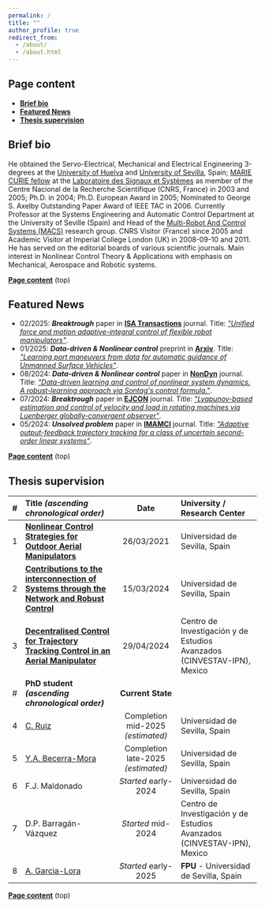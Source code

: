 ```yaml
---
permalink: /
title: ""
author_profile: true
redirect_from: 
  - /about/
  - /about.html
---
```


## Page content

- **[Brief bio](#brief-bio)**
- **[Featured News](#featured-news)**
- **[Thesis supervision](#thesis-supervision)**

<!-- This one is automatic but losing the top link
* TOC
{:toc}
-->

## Brief bio

He obtained the Servo-Electrical, Mechanical and Electrical Engineering 3-degrees at the [University of Huelva](https://www.uhu.es/english/) and [University of Sevilla](https://www.us.es), Spain; [MARIE CURIE fellow](https://marie-sklodowska-curie-actions.ec.europa.eu) at the [Laboratoire des Signaux et Systèmes](https://l2s.centralesupelec.fr/en/) as member of the Centre Nacional de la Recherche Scientifique (CNRS, France) in 2003 and 2005; Ph.D. in 2004; Ph.D. European Award in 2005; Nominated to George S. Axelby Outstanding Paper Award of IEEE TAC in 2006. Currently Professor at the Systems Engineering and Automatic Control Department at the University of Seville (Spain) and Head of the [Multi-Robot And Control Systems (MACS)](https://investigacion.us.es/sisius/sis_depgrupos.php?ct=&cs=&seltext=TEP-995&selfield=CodPAI) research group. CNRS Visitor (France) since 2005 and Academic Visitor at Imperial College London (UK) in 2008-09-10 and 2011. He has served on the editorial boards of various scientific journals. Main interest in Nonlinear Control Theory & Applications with emphasis on Mechanical, Aerospace and Robotic systems.

**[Page content](#page-content)** \(top\)

## Featured News

- 02/2025: ***Breaktrough*** paper in **[<i class="ai ai-elsevier ai-fw icon-pad-left"></i>ISA Transactions](https://www.sciencedirect.com/journal/isa-transactions)** journal. Title: *["Unified force and motion adaptive-integral control of flexible robot manipulators"](https://doi.org/10.1016/j.isatra.2025.01.030)*.
- 01/2025: ***Data-driven & Nonlinear control*** preprint in **[<i class="ai ai-arxiv ai-fw icon-pad-left"></i>Arxiv](https://arxiv.org)**. Title: *["Learning port maneuvers from data for automatic guidance of Unmanned Surface Vehicles"](https://doi.org/10.48550/arXiv.2501.09889)*.
- 08/2024: ***Data-driven & Nonlinear control*** paper in **[<i class="ai ai-springer ai-fw icon-pad-left"></i>NonDyn](https://link.springer.com/journal/11071)** journal. Title: *["Data-driven learning and control of nonlinear system dynamics. A robust-learning approach via Sontag's control formula."](https://doi.org/10.1007/s11071-024-10149-1)*.
- 07/2024: ***Breaktrough*** paper in **[<i class="ai ai-elsevier ai-fw icon-pad-left"></i>EJCON](https://www.sciencedirect.com/journal/european-journal-of-control)** journal. Title: *["Lyapunov-based estimation and control of velocity and load in rotating machines via Luenberger globally-convergent observer"](https://doi.org/10.1016/j.ejcon.2024.101092)*.
- 05/2024: ***Unsolved problem*** paper in **[IMAMCI](https://academic.oup.com/imamci)** journal. Title: *["Adaptive output-feedback trajectory tracking for a class of uncertain second-order linear systems"](https://doi.org/10.1093/imamci/dnae021)*.
<!-- - 2024.0: **[Preprint]** [[Arxiv](https://arxiv.org/abs/2212.08057)] -->
<!-- Comment -->

**[Page content](#page-content)** \(top\)

## Thesis supervision

<!-- 
- 26/03/2021: [**Nonlinear Control Strategies for Outdoor Aerial Manipulators**](https://prisma.us.es/publicacion/183826). Universidad de Sevilla, Spain.
- 15/03/2024: [**Contributions to the interconnection of Systems through the Network and Robust Control**](https://prisma.us.es/publicacion/243652). Universidad de Sevilla, Spain.
- 29/04/2024: [**Decentralised Control for Trajectory Tracking Control in an Aerial Manipulator**](https://prisma.us.es/publicacion/246718). Centro de Investigación y de Estudios Avanzados (CINVESTAV-IPN), Mexico.
-->

|#| Title *(ascending chronological order)*  | Date   | University / Research Center |
|-| :--------        | :------:| :------------------------------------------------------------ |
|1| [**Nonlinear Control Strategies for Outdoor Aerial Manipulators**](https://prisma.us.es/publicacion/183826)   | 26/03/2021   | Universidad de Sevilla, Spain |
|2| [**Contributions to the interconnection of Systems through the Network and Robust Control**](https://prisma.us.es/publicacion/243652)   | 15/03/2024  | Universidad de Sevilla, Spain |
|3| [**Decentralised Control for Trajectory Tracking Control in an Aerial Manipulator**](https://prisma.us.es/publicacion/246718)    | 29/04/2024  | Centro de Investigación y de Estudios Avanzados (CINVESTAV-IPN), Mexico  |
|#| **PhD student** ***(ascending chronological order)*** | **Current State** | |
|4| [C. Ruiz](https://prisma.us.es/investigador/8612) | Completion mid-2025 *(estimated)* | Universidad de Sevilla, Spain |
|5| [Y.A. Becerra-Mora](https://prisma.us.es/investigador/9333) | Completion late-2025 *(estimated)* | Universidad de Sevilla, Spain |
|6| F.J. Maldonado | *Started* early-2024 | Universidad de Sevilla, Spain |
|7| D.P. Barragán-Vázquez | *Started* mid-2024 | Centro de Investigación y de Estudios Avanzados (CINVESTAV-IPN), Mexico |
|8| [A. Garcia-Lora](https://prisma.us.es/investigador/9349) | *Started* early-2025 | **FPU** - Universidad de Sevilla, Spain |

**[Page content](#page-content)** \(top\)
